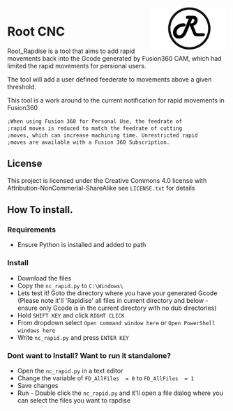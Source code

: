 


<img align="right" width=175 src="Media/R_Logo.png" />

# Root CNC

Root_Rapdise is a tool that aims to add rapid movements back into the Gcode generated by Fusion360 CAM, which had limited the rapid movements for persional users.

The tool will add a user defined feederate to movements above a given threshold.

This tool is a work around to the current notification for rapid movements in Fusion360

    ;When using Fusion 360 for Personal Use, the feedrate of
    ;rapid moves is reduced to match the feedrate of cutting
    ;moves, which can increase machining time. Unrestricted rapid
    ;moves are available with a Fusion 360 Subscription.

## License

This project is licensed under the Creative Commons 4.0 license with 
Attribution-NonCommerial-ShareAlike see `LICENSE.txt` for details


## How To install.
### Requirements
* Ensure Python is installed and added to path

### Install 
* Download the files  
* Copy the `nc_rapid.py` to `C:\Windows\`
* Lets test it! Goto the directory where you have your generated Gcode (Please note it'll 'Rapidise' all files in current directory and below - ensure only Gcode is in the current directory with no dub directories) 
* Hold `SHIFT KEY` and click `RIGHT CLICK`
* From dropdown select `Open command window here` or `Open PowerShell windows here`
* Write `nc_rapid.py` and press `ENTER KEY`

### Dont want to Install? Want to run it standalone?
* Open the `nc_rapid.py` in a text editor
* Change the variable of `FD_AllFiles  = 0`  to `FD_AllFiles  = 1`
* Save changes
* Run - Double click the `nc_rapid.py` and it'll open a file dialog where you can select the files you want to rapdise